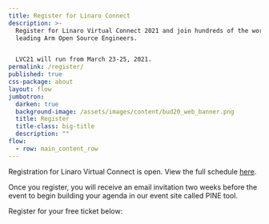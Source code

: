 ```yaml
---
title: Register for Linaro Connect
description: >-
  Register for Linaro Virtual Connect 2021 and join hundreds of the world's
  leading Arm Open Source Engineers.


  LVC21 will run from March 23-25, 2021. 
permalink: /register/
published: true
css-package: about
layout: flow
jumbotron:
  darken: true
  background-image: /assets/images/content/bud20_web_banner.png
  title: Register
  title-class: big-title
  description: ""
flow:
  - row: main_content_row
---
```

Registration for Linaro Virtual Connect is open. View the full schedule [here](https://connect.linaro.org/schedule/). 

Once you register, you will receive an email invitation two weeks before the event to begin building your agenda in our event site called PINE tool. 

Register for your free ticket below:

<div id="eventbrite-widget-container-137804379609"></div>

<script src="https://www.eventbrite.co.uk/static/widgets/eb_widgets.js"></script>

<script type="text/javascript">
    var exampleCallback = function() {
        console.log('Order complete!');
    };

    window.EBWidgets.createWidget({
        // Required
        widgetType: 'checkout',
        eventId: '137804379609',
        iframeContainerId: 'eventbrite-widget-container-137804379609',

        // Optional
        iframeContainerHeight: 425,  // Widget height in pixels. Defaults to a minimum of 425px if not provided
        onOrderComplete: exampleCallback  // Method called when an order has successfully completed
    });
</script>